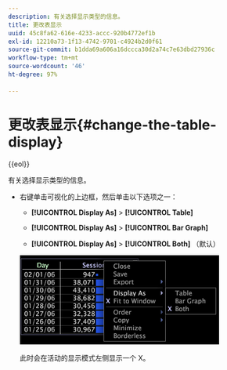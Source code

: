 ```yaml
---
description: 有关选择显示类型的信息。
title: 更改表显示
uuid: 45c8fa62-616e-4233-accc-920b4772ef1b
exl-id: 12210a73-1f13-4742-9701-c4924b2d0f61
source-git-commit: b1dda69a606a16dccca30d2a74c7e63dbd27936c
workflow-type: tm+mt
source-wordcount: '46'
ht-degree: 97%

---
```


# 更改表显示{#change-the-table-display}

{{eol}}

有关选择显示类型的信息。

* 右键单击可视化的上边框，然后单击以下选项之一：

   * **[!UICONTROL Display As]** > **[!UICONTROL Table]**

   * **[!UICONTROL Display As]** > **[!UICONTROL Bar Graph]**

   * **[!UICONTROL Display As]** > **[!UICONTROL Both]** （默认）

   ![](assets/mnu_Table_Bar_Display.png)

   此时会在活动的显示模式左侧显示一个 X。
